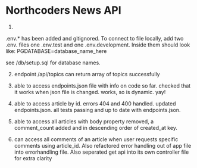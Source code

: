 # Northcoders News API

1. 
.env.* has been added and gitignored.
To connect to file locally, add two .env. files one .env.test and one .env.development. Inside them should look like:
PGDATABASE=database_name_here

see /db/setup.sql for database names.


2. endpoint /api/topics can return array of topics successfully

3. able to access endpoints.json file with info on code so far. checked that it works when json file is changed. works, so is dynamic. yay!

4. able to access article by id. errors 404 and 400 handled. updated endpoints.json. all tests passing and up to date with endpoints.json.

5. able to access all articles with body property removed, a comment_count added and in descending order of created_at key.

6. can access all comments of an article when user requests specific comments using article_id.
Also refactored error handling out of app file into errorhandling file.
Also seperated get api into its own controller file for extra clarity